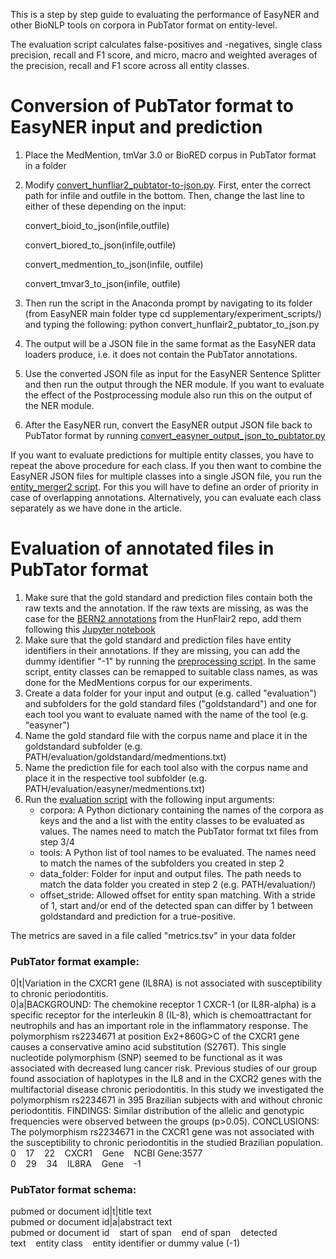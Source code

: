This is a step by step guide to evaluating the performance of EasyNER and other BioNLP tools on corpora in PubTator format on entity-level. 

The evaluation script calculates false-positives and -negatives, single class precision, recall and F1 score, and micro, macro and weighted averages of the precision, recall and F1 score across all entity classes.

# Conversion of PubTator format to EasyNER input and prediction
1. Place the MedMention, tmVar 3.0 or BioRED corpus in PubTator format in a folder
2. Modify [convert_hunfliar2_pubtator-to-json.py](https://github.com/Aitslab/EasyNER/blob/main/supplementary/experiment_scripts/convert_hunflair2_pubtator_to_json.py). First, enter the correct path for infile and outfile in the bottom. Then, change the last line to either of these depending on the input:
  
   convert_bioid_to_json(infile,outfile)

   convert_biored_to_json(infile,outfile)
   
   convert_medmention_to_json(infile, outfile)
   
   convert_tmvar3_to_json(infile, outfile)

4. Then run the script in the Anaconda prompt by navigating to its folder (from EasyNER main folder type cd supplementary/experiment_scripts/) and typing the following: python convert_hunflair2_pubtator_to_json.py
5. The output will be a JSON file in the same format as the EasyNER data loaders produce, i.e. it does not contain the PubTator annotations.
6. Use the converted JSON file as input for the EasyNER Sentence Splitter and then run the output through the NER module. If you want to evaluate the effect of the Postprocessing module also run this on the output of the NER module.
7. After the EasyNER run, convert the EasyNER output JSON file back to PubTator format by running [convert_easyner_output_json_to_pubtator.py](https://github.com/Aitslab/EasyNER/blob/main/supplementary/experiment_scripts/convert_easyner_output_json_to_pubtator.py)

If you want to evaluate predictions for multiple entity classes, you have to repeat the above procedure for each class.
If you then want to combine the EasyNER JSON files for multiple classes into a single JSON file, you run the [entity_merger2 script](https://github.com/Aitslab/EasyNER/blob/main/experiments/experiment_scripts/entity_merger2.py). For this you will have to define an order of priority in case of overlapping annotations. Alternatively, you can evaluate each class separately as we have done in the article.

# Evaluation of annotated files in PubTator format

1. Make sure that the gold standard and prediction files contain both the raw texts and the annotation. If the raw texts are missing, as was the case for the [BERN2 annotations](https://github.com/hu-ner/hunflair2-experiments/tree/main/annotations/bern) from the HunFlair2 repo, add them following this [Jupyter notebook](https://github.com/Aitslab/EasyNER/blob/main/supplementary/experiment_scripts/preprocess_BERN2_into_evaluation_ready_format.ipynb)
2. Make sure that the gold standard and prediction files have entity identifiers in their annotations. If they are missing, you can add the dummy identifier "-1" by running the [preprocessing script](https://github.com/Aitslab/EasyNER/blob/main/supplementary/experiment_scripts/preprocess_pubtatorformat.py). In the same script, entity classes can be remapped to suitable class names, as was done for the MedMentions corpus for our experiments.
3. Create a data folder for your input and output (e.g. called "evaluation") and subfolders for the gold standard files ("goldstandard") and one for each tool you want to evaluate named with the name of the tool (e.g. "easyner")
4. Name the gold standard file with the corpus name and place it in the goldstandard subfolder (e.g. PATH/evaluation/goldstandard/medmentions.txt)
5. Name the prediction file for each tool also with the corpus name and place it in the respective tool subfolder (e.g. PATH/evaluation/easyner/medmentions.txt)
6. Run the [evaluation script](https://github.com/Aitslab/EasyNER/blob/main/supplementary/experiment_scripts/evaluate_ner_pubtatorformat.py) with the following input arguments:
    - corpora: A Python dictionary containing the names of the corpora as keys and the and a list with the entity classes to be evaluated as values. The names need to match the PubTator format txt files from step 3/4
    - tools: A Python list of tool names to be evaluated. The names need to match the names of the subfolders you created in step 2
    - data_folder: Folder for input and output files. The path needs to match the data folder you created in step 2 (e.g. PATH/evaluation/)
    - offset_stride: Allowed offset for entity span matching. With a stride of 1, start and/or end of the detected span can differ by 1 between goldstandard and prediction for a true-positive.

The metrics are saved in a file called "metrics.tsv" in your data folder

### PubTator format example:
0|t|Variation in the CXCR1 gene (IL8RA) is not associated with susceptibility to chronic periodontitis.<br>
0|a|BACKGROUND: The chemokine receptor 1 CXCR-1 (or IL8R-alpha) is a specific receptor for the interleukin 8 (IL-8), which is chemoattractant for neutrophils and has an important role in the inflammatory response. The polymorphism rs2234671 at position Ex2+860G>C of the CXCR1 gene causes a conservative amino acid substitution (S276T). This single nucleotide polymorphism (SNP) seemed to be functional as it was associated with decreased lung cancer risk. Previous studies of our group found association of haplotypes in the IL8 and in the CXCR2 genes with the multifactorial disease chronic periodontitis. In this study we investigated the polymorphism rs2234671 in 395 Brazilian subjects with and without chronic periodontitis. FINDINGS: Similar distribution of the allelic and genotypic frequencies were observed between the groups (p>0.05). CONCLUSIONS: The polymorphism rs2234671 in the CXCR1 gene was not associated with the susceptibility to chronic periodontitis in the studied Brazilian population.<br>
0&nbsp;&nbsp;&nbsp;&nbsp;17&nbsp;&nbsp;&nbsp;&nbsp;22&nbsp;&nbsp;&nbsp;&nbsp;CXCR1&nbsp;&nbsp;&nbsp;&nbsp;Gene&nbsp;&nbsp;&nbsp;&nbsp;NCBI Gene:3577<br>
0&nbsp;&nbsp;&nbsp;&nbsp;29&nbsp;&nbsp;&nbsp;&nbsp;34&nbsp;&nbsp;&nbsp;&nbsp;IL8RA&nbsp;&nbsp;&nbsp;&nbsp;Gene&nbsp;&nbsp;&nbsp;&nbsp;-1	

### PubTator format schema:
pubmed or document id|t|title text<br>
pubmed or document id|a|abstract text<br>
pubmed or document id&nbsp;&nbsp;&nbsp;&nbsp;start of span&nbsp;&nbsp;&nbsp;&nbsp;end of span&nbsp;&nbsp;&nbsp;&nbsp;detected text&nbsp;&nbsp;&nbsp;&nbsp;entity class&nbsp;&nbsp;&nbsp;&nbsp;entity identifier or dummy value (-1)

